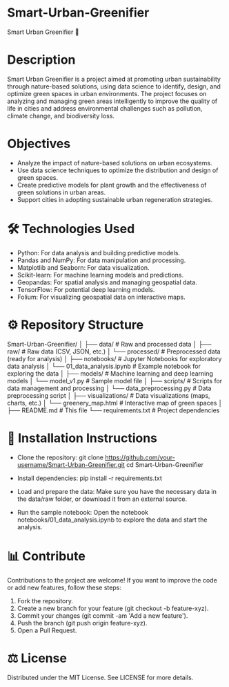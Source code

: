 # Smart-Urban-Greenifier
Smart Urban Greenifier 🌿


# Description
Smart Urban Greenifier is a project aimed at promoting urban sustainability through nature-based solutions, using data science to identify, design, and optimize green spaces in urban environments. The project focuses on analyzing and managing green areas intelligently to improve the quality of life in cities and address environmental challenges such as pollution, climate change, and biodiversity loss.

# Objectives

- Analyze the impact of nature-based solutions on urban ecosystems.
- Use data science techniques to optimize the distribution and design of green spaces.
- Create predictive models for plant growth and the effectiveness of green solutions in urban areas.
- Support cities in adopting sustainable urban regeneration strategies.
  
# 🛠️ Technologies Used
- Python: For data analysis and building predictive models.
- Pandas and NumPy: For data manipulation and processing.
- Matplotlib and Seaborn: For data visualization.
- Scikit-learn: For machine learning models and predictions.
- Geopandas: For spatial analysis and managing geospatial data.
- TensorFlow: For potential deep learning models.
- Folium: For visualizing geospatial data on interactive maps.

# ⚙️ Repository Structure

Smart-Urban-Greenifier/
│
├── data/                  # Raw and processed data
│   ├── raw/               # Raw data (CSV, JSON, etc.)
│   └── processed/         # Preprocessed data (ready for analysis)
│
├── notebooks/             # Jupyter Notebooks for exploratory data analysis
│   └── 01_data_analysis.ipynb  # Example notebook for exploring the data
│
├── models/                # Machine learning and deep learning models
│   └── model_v1.py        # Sample model file
│
├── scripts/               # Scripts for data management and processing
│   └── data_preprocessing.py  # Data preprocessing script
│
├── visualizations/        # Data visualizations (maps, charts, etc.)
│   └── greenery_map.html  # Interactive map of green spaces
│
├── README.md              # This file
└── requirements.txt       # Project dependencies

# 📝 Installation Instructions
- Clone the repository:
git clone https://github.com/your-username/Smart-Urban-Greenifier.git
cd Smart-Urban-Greenifier

- Install dependencies:
pip install -r requirements.txt

- Load and prepare the data:
Make sure you have the necessary data in the data/raw folder, or download it from an external source.

- Run the sample notebook:
Open the notebook notebooks/01_data_analysis.ipynb to explore the data and start the analysis.

# 📊 Contribute
Contributions to the project are welcome! If you want to improve the code or add new features, follow these steps:
1. Fork the repository.
2. Create a new branch for your feature (git checkout -b feature-xyz).
3. Commit your changes (git commit -am 'Add a new feature').
4. Push the branch (git push origin feature-xyz).
5. Open a Pull Request.

# ⚖️ License
Distributed under the MIT License. See LICENSE for more details.
